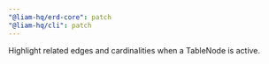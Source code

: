 ```yaml
---
"@liam-hq/erd-core": patch
"@liam-hq/cli": patch
---
```


Highlight related edges and cardinalities when a TableNode is active.
